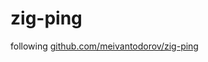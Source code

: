 # zig-ping

following [github.com/meivantodorov/zig-ping](https://github.com/meivantodorov/zig-ping)
